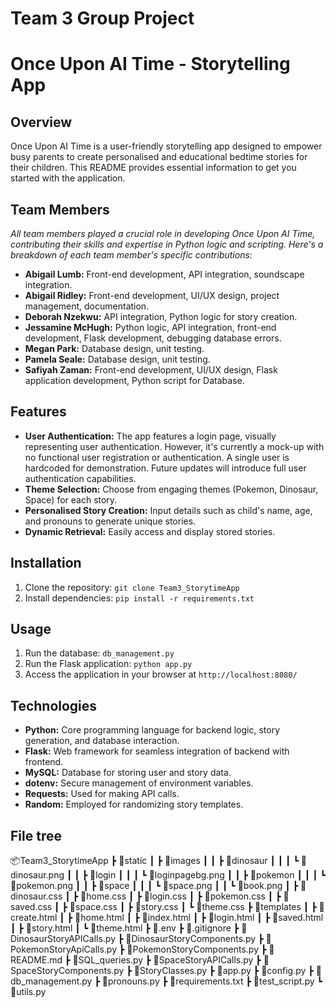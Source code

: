 # **Team 3 Group Project**
# Once Upon AI Time - Storytelling App

## Overview

Once Upon AI Time is a user-friendly storytelling app designed to empower busy parents to create personalised and educational bedtime stories for their children. This README provides essential information to get you started with the application.

## Team Members
_All team members played a crucial role in developing Once Upon AI Time, contributing their skills and expertise in Python logic and scripting. Here's a breakdown of each team member's specific contributions:_
- **Abigail Lumb:** Front-end development, API integration, soundscape integration.
- **Abigail Ridley:** Front-end development, UI/UX design, project management, documentation.
- **Deborah Nzekwu:** API integration, Python logic for story creation.
- **Jessamine McHugh:** Python logic, API integration, front-end development, Flask development, debugging database errors.
- **Megan Park:** Database design, unit testing.
- **Pamela Seale:** Database design, unit testing. 
- **Safiyah Zaman:** Front-end development, UI/UX design, Flask application development, Python script for Database.

## Features
- **User Authentication:** The app features a login page, visually representing user authentication. However, it's currently a mock-up with no functional user registration or authentication. A single user is hardcoded for demonstration. Future updates will introduce full user authentication capabilities.
- **Theme Selection:** Choose from engaging themes (Pokemon, Dinosaur, Space) for each story.
- **Personalised Story Creation:** Input details such as child's name, age, and pronouns to generate unique stories.
- **Dynamic Retrieval:** Easily access and display stored stories.

## Installation

1. Clone the repository: `git clone Team3_StorytimeApp`
2. Install dependencies: `pip install -r requirements.txt`

## Usage

1. Run the database: `db_management.py`
2. Run the Flask application: `python app.py`
2. Access the application in your browser at `http://localhost:8080/`

## Technologies

- **Python:** Core programming language for backend logic, story generation, and database interaction.
- **Flask:** Web framework for seamless integration of backend with frontend.
- **MySQL:** Database for storing user and story data.
- **dotenv:** Secure management of environment variables.
- **Requests:** Used for making API calls.
- **Random:** Employed for randomizing story templates.

## File tree

📦Team3_StorytimeApp
 ┣ 📂static
 ┃ ┣ 📂images
 ┃ ┃ ┣ 📂dinosaur
 ┃ ┃ ┃ ┗ 📜dinosaur.png
 ┃ ┃ ┣ 📂login
 ┃ ┃ ┃ ┗ 📜loginpagebg.png
 ┃ ┃ ┣ 📂pokemon
 ┃ ┃ ┃ ┗ 📜pokemon.png
 ┃ ┃ ┣ 📂space
 ┃ ┃ ┃ ┗ 📜space.png
 ┃ ┃ ┗ 📜book.png
 ┃ ┣ 📜dinosaur.css
 ┃ ┣ 📜home.css
 ┃ ┣ 📜login.css
 ┃ ┣ 📜pokemon.css
 ┃ ┣ 📜saved.css
 ┃ ┣ 📜space.css
 ┃ ┣ 📜story.css
 ┃ ┗ 📜theme.css
 ┣ 📂templates
 ┃ ┣ 📜create.html
 ┃ ┣ 📜home.html
 ┃ ┣ 📜index.html
 ┃ ┣ 📜login.html
 ┃ ┣ 📜saved.html
 ┃ ┣ 📜story.html
 ┃ ┗ 📜theme.html
 ┣ 📜.env
 ┣ 📜.gitignore
 ┣ 📜DinosaurStoryAPICalls.py
 ┣ 📜DinosaurStoryComponents.py
 ┣ 📜PokemonStoryApiCalls.py
 ┣ 📜PokemonStoryComponents.py
 ┣ 📜README.md
 ┣ 📜SQL_queries.py
 ┣ 📜SpaceStoryAPICalls.py
 ┣ 📜SpaceStoryComponents.py
 ┣ 📜StoryClasses.py
 ┣ 📜app.py
 ┣ 📜config.py
 ┣ 📜db_management.py
 ┣ 📜pronouns.py
 ┣ 📜requirements.txt
 ┣ 📜test_script.py
 ┗ 📜utils.py

